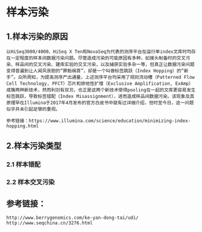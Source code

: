 # 样本污染

## 1.样本污染的原因
         
    以HiSeq3000/4000、HiSeq X Ten和NovaSeq为代表的测序平台在运行单index文库时均存在一定程度的样本间数据污染问题。尽管造成污染的可能原因有多种，如接头制备时的交叉污染、样品间的交叉污染、建库实验的交叉污染，以及捕获实验多杂一等，但真正让数据污染问题变得普遍到让人闻风丧胆的“罪魁祸首”，却是一个叫做标签跳跃（Index Hopping）的“新手”。众所周知，为提高测序产出通量，上述测序平台均采用了规则流动槽（Patterned Flow Cell Technology, PFCT）芯片和排他性扩增（Exclusive Amplification, ExAmp）成簇两种新技术，然而利剑有双刃，也正是这两个新技术使得pooling在一起的文库更容易发生标签跳跃，导致标签错配（Index Misassignment），进而造成样品间数据污染。该现象及其原理早在Illumina于2017年4月发布的官方白皮书中就有过详细介绍，但时至今日，这一问题似乎并未引起足够的重视。
    
    参考链接：https://www.illumina.com/science/education/minimizing-index-hopping.html
    
## 2.样本污染类型

### 2.1 样本错配

### 2.2 样本交叉污染



## 参考链接：

    http://www.berrygenomics.com/ke-yan-dong-tai/udi/
    http://www.seqchina.cn/3276.html
    


